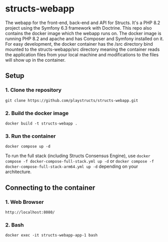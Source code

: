 # structs-webapp

The webapp for the front-end, back-end and API for Structs. It's a PHP 8.2 project using the Symfony 6.3 framework with Doctrine. This repo also contains the docker image which the webapp runs on. The docker image is running PHP 8.2 and apache and has Composer and Symfony installed on it. For easy development, the docker container has the /src directory bind mounted to the structs-webapp/src directory meaning the container reads the application files from your local machine and modifications to the files will show up in the container.


## Setup

### 1. Clone the repository

`git clone https://github.com/playstructs/structs-webapp.git`

### 2. Build the docker image

`docker build -t structs-webapp .`

### 3. Run the container

`docker compose up -d`

To run the full stack (including Structs Consensus Engine), use `docker compose -f docker-compose-full-stack.yml up -d` or `docker compose -f docker-compose-full-stack-arm64.yml up -d` depending on your architecture. 


## Connecting to the container

### 1. Web Browser

`http://localhost:8080/`

### 2. Bash

`docker exec -it structs-webapp-app-1 bash`

